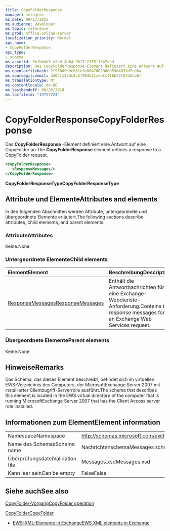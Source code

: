 ```yaml
---
title: CopyFolderResponse
manager: sethgros
ms.date: 09/17/2015
ms.audience: Developer
ms.topic: reference
ms.prod: office-online-server
localization_priority: Normal
api_name:
- CopyFolderResponse
api_type:
- schema
ms.assetid: 5bfbb4d3-e2ed-4b84-96f7-2175f1947aed
description: Das CopyFolderResponse-Element definiert eine Antwort auf eine CopyFolder an.
ms.openlocfilehash: 2f95089b9cb61e9e0047d02968d59d483fd7cdba
ms.sourcegitcommit: 34041125dc8c5f993b21cebfc4f8b72f0fd2cb6f
ms.translationtype: MT
ms.contentlocale: de-DE
ms.lasthandoff: 06/25/2018
ms.locfileid: "19757724"
---
```

# <a name="copyfolderresponse"></a><span data-ttu-id="c0437-103">CopyFolderResponse</span><span class="sxs-lookup"><span data-stu-id="c0437-103">CopyFolderResponse</span></span>

<span data-ttu-id="c0437-104">Das **CopyFolderResponse** -Element definiert eine Antwort auf eine CopyFolder an.</span><span class="sxs-lookup"><span data-stu-id="c0437-104">The **CopyFolderResponse** element defines a response to a CopyFolder request.</span></span> 
  
```xml
<CopyFolderResponse>
   <ResponseMessages/>
</CopyFolderResponse>
```

 <span data-ttu-id="c0437-105">**CopyFolderResponseType**</span><span class="sxs-lookup"><span data-stu-id="c0437-105">**CopyFolderResponseType**</span></span>
## <a name="attributes-and-elements"></a><span data-ttu-id="c0437-106">Attribute und Elemente</span><span class="sxs-lookup"><span data-stu-id="c0437-106">Attributes and elements</span></span>

<span data-ttu-id="c0437-107">In den folgenden Abschnitten werden Attribute, untergeordnete und übergeordnete Elemente erläutert.</span><span class="sxs-lookup"><span data-stu-id="c0437-107">The following sections describe attributes, child elements, and parent elements.</span></span>
  
### <a name="attributes"></a><span data-ttu-id="c0437-108">Attribute</span><span class="sxs-lookup"><span data-stu-id="c0437-108">Attributes</span></span>

<span data-ttu-id="c0437-109">Keine.</span><span class="sxs-lookup"><span data-stu-id="c0437-109">None.</span></span>
  
### <a name="child-elements"></a><span data-ttu-id="c0437-110">Untergeordnete Elemente</span><span class="sxs-lookup"><span data-stu-id="c0437-110">Child elements</span></span>

|<span data-ttu-id="c0437-111">**Element**</span><span class="sxs-lookup"><span data-stu-id="c0437-111">**Element**</span></span>|<span data-ttu-id="c0437-112">**Beschreibung**</span><span class="sxs-lookup"><span data-stu-id="c0437-112">**Description**</span></span>|
|:-----|:-----|
|[<span data-ttu-id="c0437-113">ResponseMessages</span><span class="sxs-lookup"><span data-stu-id="c0437-113">ResponseMessages</span></span>](responsemessages.md) <br/> |<span data-ttu-id="c0437-114">Enthält die Antwortnachrichten für eine Exchange-Webdienste-Anforderung.</span><span class="sxs-lookup"><span data-stu-id="c0437-114">Contains the response messages for an Exchange Web Services request.</span></span>  <br/> |
   
### <a name="parent-elements"></a><span data-ttu-id="c0437-115">Übergeordnete Elemente</span><span class="sxs-lookup"><span data-stu-id="c0437-115">Parent elements</span></span>

<span data-ttu-id="c0437-116">Keine.</span><span class="sxs-lookup"><span data-stu-id="c0437-116">None.</span></span>
  
## <a name="remarks"></a><span data-ttu-id="c0437-117">Hinweise</span><span class="sxs-lookup"><span data-stu-id="c0437-117">Remarks</span></span>

<span data-ttu-id="c0437-118">Das Schema, das dieses Element beschreibt, befindet sich im virtuellen EWS-Verzeichnis des Computers, der MicrosoftExchange Server 2007 mit installierter Clientzugriff-Serverrolle ausführt.</span><span class="sxs-lookup"><span data-stu-id="c0437-118">The schema that describes this element is located in the EWS virtual directory of the computer that is running MicrosoftExchange Server 2007 that has the Client Access server role installed.</span></span>
  
## <a name="element-information"></a><span data-ttu-id="c0437-119">Informationen zum Element</span><span class="sxs-lookup"><span data-stu-id="c0437-119">Element information</span></span>

|||
|:-----|:-----|
|<span data-ttu-id="c0437-120">Namespace</span><span class="sxs-lookup"><span data-stu-id="c0437-120">Namespace</span></span>  <br/> |http://schemas.microsoft.com/exchange/services/2006/messages  <br/> |
|<span data-ttu-id="c0437-121">Name des Schemas</span><span class="sxs-lookup"><span data-stu-id="c0437-121">Schema name</span></span>  <br/> |<span data-ttu-id="c0437-122">Nachrichtenschema</span><span class="sxs-lookup"><span data-stu-id="c0437-122">Messages schema</span></span>  <br/> |
|<span data-ttu-id="c0437-123">Überprüfungsdatei</span><span class="sxs-lookup"><span data-stu-id="c0437-123">Validation file</span></span>  <br/> |<span data-ttu-id="c0437-124">Messages.xsd</span><span class="sxs-lookup"><span data-stu-id="c0437-124">Messages.xsd</span></span>  <br/> |
|<span data-ttu-id="c0437-125">Kann leer sein</span><span class="sxs-lookup"><span data-stu-id="c0437-125">Can be empty</span></span>  <br/> |<span data-ttu-id="c0437-126">False</span><span class="sxs-lookup"><span data-stu-id="c0437-126">False</span></span>  <br/> |
   
## <a name="see-also"></a><span data-ttu-id="c0437-127">Siehe auch</span><span class="sxs-lookup"><span data-stu-id="c0437-127">See also</span></span>



[<span data-ttu-id="c0437-128">CopyFolder-Vorgang</span><span class="sxs-lookup"><span data-stu-id="c0437-128">CopyFolder operation</span></span>](copyfolder-operation.md)
  
[<span data-ttu-id="c0437-129">CopyFolder</span><span class="sxs-lookup"><span data-stu-id="c0437-129">CopyFolder</span></span>](copyfolder.md)


- [<span data-ttu-id="c0437-130">EWS-XML-Elemente in Exchange</span><span class="sxs-lookup"><span data-stu-id="c0437-130">EWS XML elements in Exchange</span></span>](ews-xml-elements-in-exchange.md)


